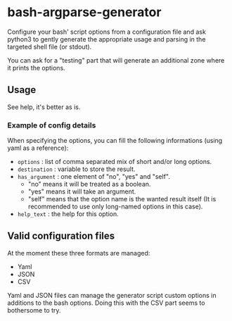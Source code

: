 # bash-argparse-generator

Configure your bash' script options from a configuration file and ask python3 to gently generate the appropriate usage and parsing in the targeted shell file (or stdout).

You can ask for a "testing" part that will generate an additional zone where it prints the options.

## Usage

See help, it's better as is.

### Example of config details

When specifying the options, you can fill the following informations (using yaml as a reference):

* `options` : list of comma separated mix of short and/or long options.
* `destination` : variable to store the result.
* `has_argument` : one element of "no", "yes" and "self".
  * "no" means it will be treated as a boolean.
  * "yes" means it will take an argument.
  * "self" means that the option name is the wanted result itself (It is recommended to use only long-named options in this case).
* `help_text` : the help for this option.

## Valid configuration files

At the moment these three formats are managed:

* Yaml
* JSON
* CSV

Yaml and JSON files can manage the generator script custom options in additions to the bash options.
Doing this with the CSV part seems to bothersome to try.
